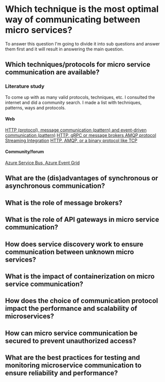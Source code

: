 # Which technique is the most optimal way of communicating between micro services?
To answer this question I'm going to divide it into sub questions and answer them first and it will result in answering the main question.





## Which techniques/protocols for micro service communication are available?


### Literature study 
To come up with as many valid protocols, techniques, etc. I consulted the internet and did a community search. I made a list with techniques, patterns, ways and protocols.

#### Web
[HTTP (protocol), message communication (pattern) and event-driven communication (pattern)](https://blog.logrocket.com/methods-for-microservice-communication/)
[HTTP, gRPC or message brokers AMQP protocol](https://medium.com/design-microservices-architecture-with-patterns/microservices-communications-f319f8d76b71)
[Streaming Integration](https://levelup.gitconnected.com/4-ways-to-establish-communication-between-microservices-984207f29497)
[HTTP, AMQP, or a binary protocol like TCP](https://learn.microsoft.com/en-us/dotnet/architecture/microservices/architect-microservice-container-applications/communication-in-microservice-architecture)


#### Community/forum
[ Azure Service Bus, Azure Event Grid  ](https://www.reddit.com/r/microservices/comments/hl9rww/microservices_servicetoservice_communication/)



## What are the (dis)advantages of synchronous or asynchronous communication?
## What is the role of message brokers?
## What is the role of API gateways in micro service communication?
## How does service discovery work to ensure communication between unknown micro services?
## What is the impact of containerization on micro service communication?
## How does the choice of communication protocol impact the performance and scalability of microservices?
## How can micro service communication be secured to prevent unauthorized access?
## What are the best practices for testing and monitoring microservice communication to ensure reliability and performance?
